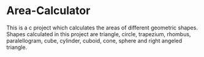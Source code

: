 # Area-Calculator

This is a c project which calculates the areas of different geometric shapes. Shapes calculated in this project are triangle, circle, trapezium, rhombus, paralellogram, cube, cylinder, cuboid, cone, sphere and right angeled triangle.
